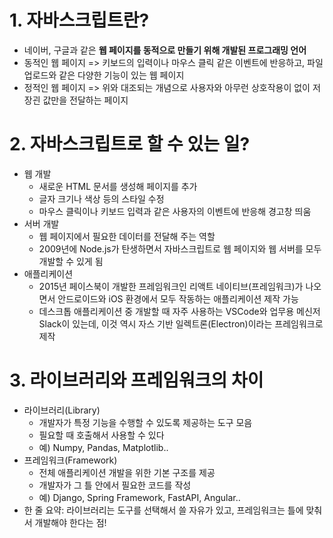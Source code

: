 # 1. 자바스크립트란?

- 네이버, 구글과 같은 <strong>웹 페이지를 동적으로 만들기 위해 개발된 프로그래밍 언어</strong>
- 동적인 웹 페이지 => 키보드의 입력이나 마우스 클릭 같은 이벤트에 반응하고, 파일 업로드와 같은 다양한 기능이 있는 웹 페이지
- 정적인 웹 페이지 => 위와 대조되는 개념으로 사용자와 아무런 상호작용이 없이 저장괸 값만을 전달하는 페이지


# 2. 자바스크립트로 할 수 있는 일?

- 웹 개발
    - 새로운 HTML 문서를 생성해 페이지를 추가
    - 글자 크기나 색상 등의 스타일 수정
    - 마우스 클릭이나 키보드 입력과 같은 사용자의 이벤트에 반응해 경고창 띄움
- 서버 개발
    - 웹 페이지에서 필요한 데이터를 전달해 주는 역할
    - 2009년에 Node.js가 탄생하면서 자바스크립트로 웹 페이지와 웹 서버를 모두 개발할 수 있게 됨
- 애플리케이션
    - 2015년 페이스북이 개발한 프레임워크인 리액트 네이티브(프레임워크)가 나오면서 안드로이드와 iOS 환경에서 모두 작동하는 애플리케이션 제작 가능
    - 데스크톱 애플리케이션 중 개발할 때 자주 사용하는 VSCode와 업무용 메신저 Slack이 있는데, 이것 역시 자스 기반 일렉트론(Electron)이라는 프레임워크로 제작


# 3. 라이브러리와 프레임워크의 차이

- 라이브러리(Library)
    - 개발자가 특정 기능을 수행할 수 있도록 제공하는 도구 모음
    - 필요할 때 호출해서 사용할 수 있다
    - 예) Numpy, Pandas, Matplotlib..
- 프레임워크(Framework)
    - 전체 애플리케이션 개발을 위한 기본 구조를 제공
    - 개발자가 그 틀 안에서 필요한 코드를 작성
    - 예) Django, Spring Framework, FastAPI, Angular..
- 한 줄 요약: 라이브러리는 도구를 선택해서 쓸 자유가 있고, 프레임워크는 틀에 맞춰서 개발해야 한다는 점!
